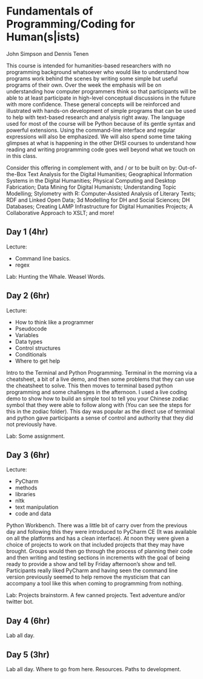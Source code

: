 # Fundamentals of Programming/Coding for Human(s|ists)
John Simpson and Dennis Tenen

This course is intended for humanities-based researchers with no programming
background whatsoever who would like to understand how programs work behind the
scenes by writing some simple but useful programs of their own. Over the week
the emphasis will be on understanding how computer programmers think so that
participants will be able to at least participate in high-level conceptual
discussions in the future with more confidence. These general concepts will be
reinforced and illustrated with hands-on development of simple programs that
can be used to help with text-based research and analysis right away. The
language used for most of the course will be Python because of its gentle
syntax and powerful extensions. Using the command-line interface and regular
expressions will also be emphasized. We will also spend some time taking
glimpses at what is happening in the other DHSI courses to understand how
reading and writing programming code goes well beyond what we touch on in this
class.

Consider this offering in complement with, and / or to be built on by:
Out-of-the-Box Text Analysis for the Digital Humanities; Geographical
Information Systems in the Digital Humanities; Physical Computing and Desktop
Fabrication; Data Mining for Digital Humanists; Understanding Topic Modelling;
Stylometry with R: Computer-Assisted Analysis of Literary Texts; RDF and Linked
Open Data; 3d Modelling for DH and Social Sciences; DH Databases; Creating LAMP
Infrastructure for Digital Humanities Projects; A Collaborative Approach to
XSLT; and more!

## Day 1 (4hr)

Lecture:
- Command line basics.
- regex

Lab: Hunting the Whale. Weasel Words.

## Day 2 (6hr)

Lecture:
- How to think like a programmer
- Pseudocode
- Variables
- Data types
- Control structures
- Conditionals
- Where to get help

Intro to the Terminal and Python Programming. Terminal in the morning via a
cheatsheet, a bit of a live demo, and then some problems that they can use the
cheatsheet to solve. This then moves to terminal based python programming and
some challenges in the afternoon. I used a live coding demo to show how to
build an simple tool to tell you your Chinese zodiac symbol that they were able
to follow along with (You can see the steps for this in the zodiac folder).
This day was popular as the direct use of terminal and python gave participants
a sense of control and authority that they did not previously have.

Lab: Some assignment.

## Day 3 (6hr)

Lecture:
- PyCharm
- methods
- libraries
- nltk
- text manipulation
- code and data

Python Workbench.  There was a little bit of carry over from the
previous day and following this they were introduced to PyCharm CE (It was
available on all the platforms and has a clean interface). At noon they were
given a choice of projects to work on that included projects that they may have
brought.  Groups would then go through the process of planning their code and
then writing and testing sections in increments with the goal of being ready to
provide a show and tell by Friday afternoon’s show and tell. Participants
really liked PyCharm and having seen the command line version previously seemed
to help remove the mysticism that can accompany a tool like this when coming
to programming from nothing.

Lab: Projects brainstorm. A few canned projects. Text adventure and/or twitter
bot.

## Day 4 (6hr)

Lab all day.

## Day 5 (3hr)

Lab all day. Where to go from here. Resources. Paths to development.

